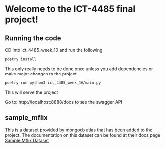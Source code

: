# Welcome to the ICT-4485 final project!

## Running the code

CD into ict_4485_week_10 and run the following

```bash
poetry install
```
This only really needs to be done once unless you add dependencies or make major changes to the project


```bash
poetry run python3 ict_4485_week_10/main.py
```

This will serve the project

Go to: http://localhost:8888/docs to see the swagger API

## sample_mflix

This is a dataset provided by mongodb atlas that has been added to the project. The documentation on this dataset can be found at their docs page [Sample Mflix Dataset](https://www.mongodb.com/docs/atlas/sample-data/sample-mflix/#sample_mflix.movies)

